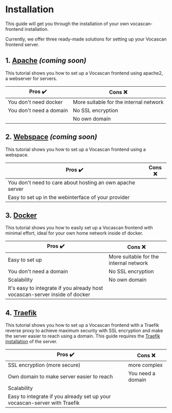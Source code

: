 # Installation

This guide will get you through the installation of your own vocascan-frontend installation.

Currently, we offer three ready-made solutions for setting up your Vocascan frontend server.

## 1.&nbsp;[Apache](vocascan-frontend/installation/apache) _(coming soon)_

This tutorial shows you how to set up a Vocascan frontend using apache2, a webserver for servers.

| Pros ✔️                 | Cons ❌                                |
| ----------------------- | -------------------------------------- |
| You don't need docker   | More suitable for the internal network |
| You don't need a domain | No SSL encryption                      |
|                         | No own domain                          |

## 2.&nbsp;[Webspace](vocascan-frontend/installation/webspace) _(coming soon)_

This tutorial shows you how to set up a Vocascan frontend using a webspace.

| Pros ✔️                                                   | Cons ❌ |
| --------------------------------------------------------- | ------- |
| You don't need to care about hosting an own apache server |         |
| Easy to set up in the webinterface of your provider       |         |

## 3.&nbsp;[Docker](vocascan-frontend/installation/docker)

This tutorial shows you how to easily set up a Vocascan frontend with minimal effort, ideal for your own home network
inside of docker.

| Pros ✔️                                                                     | Cons ❌                                |
| --------------------------------------------------------------------------- | -------------------------------------- |
| Easy to set up                                                              | More suitable for the internal network |
| You don't need a domain                                                     | No SSL encryption                      |
| Scalability                                                                 | No own domain                          |
| It's easy to integrate if you already host vocascan-server inside of docker |                                        |

## 4.&nbsp;[Traefik](vocascan-frontend/installation/traefik)

This tutorial shows you how to set up a Vocascan frontend with a Traefik reverse proxy to achieve maximum security with
SSL encryption and make the server easier to reach using a domain. This guide requires the
[Traefik installation](vocascan-server/installation/traefik) of the server.

| Pros ✔️                                                                   | Cons ❌           |
| ------------------------------------------------------------------------- | ----------------- |
| SSL encryption (more secure)                                              | more complex      |
| Own domain to make server easier to reach                                 | You need a domain |
| Scalability                                                               |                   |
| Easy to integrate if you already set up your vocascan-server with Traefik |                   |
